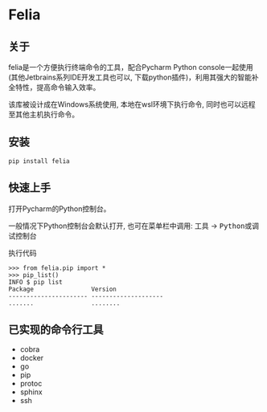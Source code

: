 # Felia

## 关于

felia是一个方便执行终端命令的工具，配合Pycharm Python console一起使用(其他Jetbrains系列IDE开发工具也可以, 下载python插件)，利用其强大的智能补全特性，提高命令输入效率。

该库被设计成在Windows系统使用, 本地在wsl环境下执行命令, 同时也可以远程至其他主机执行命令。

## 安装

```text
pip install felia
```

## 快速上手

打开Pycharm的Python控制台。

一般情况下Python控制台会默认打开, 也可在菜单栏中调用: <kbd>工具</kbd> -> <kbd>Python或调试控制台</kbd>

执行代码

```ipython
>>> from felia.pip import *
>>> pip_list()
INFO $ pip list
Package                Version             
---------------------- --------------------
.......                ........ 
```

## 已实现的命令行工具

* cobra
* docker
* go
* pip
* protoc
* sphinx
* ssh